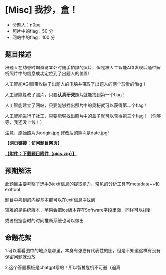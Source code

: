 # [Misc] 我抄，盒！

- 命题人：n0pe
- 照片中的flag：50 分
- 网站中的flag：100 分

## 题目描述

<p>出题人在幼崽时期游览某处时随手拍摄的照片，但是被人工智能AGI发现后通过解析照片中的信息成功定位到了出题人的位置!</p>
<p>人工智能AGI顺带攻破了出题人的电脑并窃取了出题人的两个珍贵的flag！</p>
<p>人工智能篡改了照片，只要<strong>认真研究</strong>照片就能找到第一个flag！</p>
<p>人工智能建立了网站，只要能够找出照片中的奥秘就可以获得第二个flag！</p>
<p>人工智能进行了社工，只要能够找出照片中的盒子就可以获得第三个flag！（你等等，我还没上线！）</p>
<p>注意，原始照片为origin.jpg,修改后的照片是date.jpg!</p>

**【网页链接：访问题目网页】**

**[【附件：下载题目附件（pics.zip）】](attachment/pics.zip)**

## 预期解法

此题目主要考察了选手对exif信息的提取能力，常见的分析工具有metadata++和exiftool

题目中考到的内容基本都可以在exif信息中找到

较难的是系统版本，苹果会把ios版本存在Software字段里面，同样可以找到

或者根据当时的时间推断系统也可以做出

## 命题花絮

1.可以看看图中的地点是哪里，本身有张更有代表性的图，但是不知道这样有没有保密问题就没放

2.这个答题模板是chatgpt写的！所以智械危机不可避（迫真